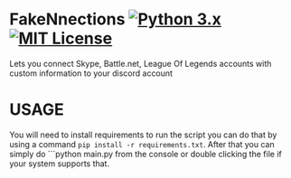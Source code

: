 # FakeNnections [![Python 3.x](https://img.shields.io/badge/PYTHON-3.X-blueviolet?style=for-the-badge)](http://www.python.org/download/) [![MIT License](https://img.shields.io/badge/LICENSE-MIT-brightgreen?style=for-the-badge)](https://github.com/AXDZ/FakeNnections/blob/master/LICENSE)
Lets you connect Skype, Battle.net, League Of Legends accounts with custom information to your discord account

# USAGE
You will need to install requirements to run the script you can do that by using a command ```pip install -r requirements.txt```. After that you can simply do ```python main.py from the console or double clicking the file if your system supports that.
